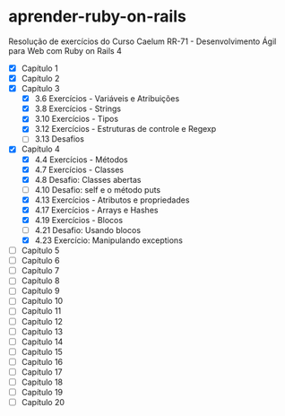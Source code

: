 # aprender-ruby-on-rails
Resolução de exercícios do Curso Caelum RR-71 - Desenvolvimento Ágil para Web com Ruby on Rails 4
- [x] Capítulo 1
- [x] Capítulo 2
- [x] Capítulo 3
  - [x] 3.6 Exercícios - Variáveis e Atribuições
  - [x] 3.8 Exercícios - Strings
  - [x] 3.10 Exercícios - Tipos
  - [x] 3.12 Exercícios - Estruturas de controle e Regexp
  - [ ] 3.13 Desafios
- [x] Capítulo 4
    - [x] 4.4 Exercícios - Métodos
    - [x] 4.7 Exercícios - Classes
    - [x] 4.8 Desafio: Classes abertas
    - [ ] 4.10 Desafio: self e o método puts
    - [x] 4.13 Exercícios - Atributos e propriedades
    - [x] 4.17 Exercícios - Arrays e Hashes
    - [x] 4.19 Exercícios - Blocos
    - [ ] 4.21 Desafio: Usando blocos
    - [x] 4.23 Exercício: Manipulando exceptions
- [ ] Capítulo 5
- [ ] Capítulo 6
- [ ] Capítulo 7
- [ ] Capítulo 8
- [ ] Capítulo 9
- [ ] Capítulo 10
- [ ] Capítulo 11
- [ ] Capítulo 12
- [ ] Capítulo 13
- [ ] Capítulo 14
- [ ] Capítulo 15
- [ ] Capítulo 16
- [ ] Capítulo 17
- [ ] Capítulo 18
- [ ] Capítulo 19
- [ ] Capítulo 20
